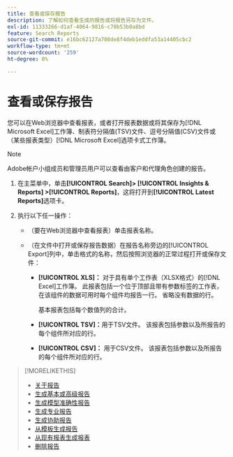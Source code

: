 ```yaml
---
title: 查看或保存报告
description: 了解如何查看生成的报告或将报告另存为文件。
exl-id: 11333266-d1af-4064-9816-c70b53b0a8bd
feature: Search Reports
source-git-commit: e16bc62127a708de8f4deb1eddfa53a14405cbc2
workflow-type: tm+mt
source-wordcount: '259'
ht-degree: 0%

---
```


# 查看或保存报告

您可以在Web浏览器中查看报表，或者打开报表数据或将其保存为[!DNL Microsoft Excel]工作簿、制表符分隔值(TSV)文件、逗号分隔值(CSV)文件或（某些报表类型）[!DNL Microsoft Excel]选项卡式工作簿。

>[!NOTE]
>
>Adobe帐户小组成员和管理员用户可以查看由客户和代理角色创建的报告。

1. 在主菜单中，单击&#x200B;**[!UICONTROL Search]> [!UICONTROL Insights & Reports] >[!UICONTROL Reports]**，这将打开到&#x200B;**[!UICONTROL Latest Reports]**&#x200B;选项卡。

1. 执行以下任一操作：

   * （要在Web浏览器中查看报表）单击报表名称。

   * （在文件中打开或保存报告数据）在报告名称旁边的[!UICONTROL Export]列中，单击格式的名称，然后按照浏览器的正常过程打开或保存文件：

      * **[!UICONTROL XLS]：**   对于具有单个工作表（XLSX格式）的[!DNL Excel]工作簿。 此报表包括一个位于顶部且带有参数标签的工作表，在该组件的数据可用时每个组件均报告一行。 省略没有数据的行。

        基本报表包括每个数值列的合计。

      * **[!UICONTROL TSV]：**&#x200B;用于TSV文件。 该报表包括参数以及所报告的每个组件所对应的行。

      * **[!UICONTROL CSV]：**   用于CSV文件。 该报表包括参数以及所报告的每个组件所对应的行。

>[!MORELIKETHIS]
>
>* [关于报告](/help/search-social-commerce/reports/report-about.md)
>* [生成基本或高级报告](/help/search-social-commerce/reports/management/basic-advanced/basic-advanced-report-generate.md)
>* [生成模型准确性报告](/help/search-social-commerce/reports/management/model-accuracy/model-accuracy-report-generate.md)
>* [生成专业报告](/help/search-social-commerce/reports/management/specialty/specialty-report-generate.md)
>* [生成协助报告](/help/search-social-commerce/reports/management/assist/assist-report-generate.md)
>* [从模板生成报告](/help/search-social-commerce/reports/management/report-generate-from-template.md)
>* [从现有报表生成报表](/help/search-social-commerce/reports/management/report-generate-from-existing.md)
>* [删除报告](/help/search-social-commerce/reports/management/report-delete.md)
